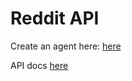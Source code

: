 # Reddit API

Create an agent here: [here](https://www.reddit.com/prefs/apps)

API docs [here](https://asyncpraw.readthedocs.io/en/latest/)